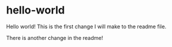 # hello-world

Hello world! This is the first change I will make to the readme file.

There is another change in the readme!
